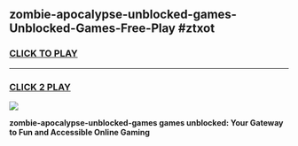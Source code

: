 
## zombie-apocalypse-unblocked-games-Unblocked-Games-Free-Play #ztxot
<h3>
<a href="https://us.freeplayer.one?title=zombie-apocalypse-unblocked-games&ref=9M">CLICK TO PLAY</a></h3>
<hr>

<h3>
<a href="https://us.freeplayer.one?title=zombie-apocalypse-unblocked-games&ref=9M">CLICK 2 PLAY</a>
  
</h3>

<a href="https://us.freeplayer.one?title=zombie-apocalypse-unblocked-games&ref=9M"><img src="https://clearcache.store/games.png"></a>


**zombie-apocalypse-unblocked-games games unblocked: Your Gateway to Fun and Accessible Online Gaming**
